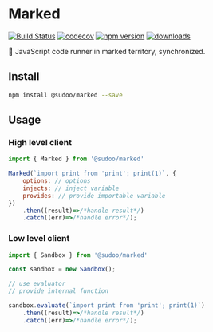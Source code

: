 # Marked

[![Build Status](https://travis-ci.org/SudoDotDog/Marked.svg?branch=master)](https://travis-ci.org/SudoDotDog/Marked)
[![codecov](https://codecov.io/gh/SudoDotDog/Marked/branch/master/graph/badge.svg)](https://codecov.io/gh/SudoDotDog/Marked)
[![npm version](https://badge.fury.io/js/%40sudoo%2Fmarked.svg)](https://badge.fury.io/js/%40sudoo%2Fmarked)
[![downloads](https://img.shields.io/npm/dm/@sudoo/marked.svg)](https://www.npmjs.com/package/@sudoo/marked)

:tennis: JavaScript code runner in marked territory, synchronized.

## Install

```bash
npm install @sudoo/marked --save
```

## Usage

### High level client

```js
import { Marked } from '@sudoo/marked'

Marked(`import print from 'print'; print(1)`, {
    options: // options
    injects: // inject variable
    provides: // provide importable variable
})
    .then((result)=>/*handle result*/)
    .catch((err)=>/*handle error*/);
```

### Low level client

```js
import { Sandbox } from '@sudoo/marked'

const sandbox = new Sandbox();

// use evaluator
// provide internal function

sandbox.evaluate(`import print from 'print'; print(1)`)
    .then((result)=>/*handle result*/)
    .catch((err)=>/*handle error*/);
```
